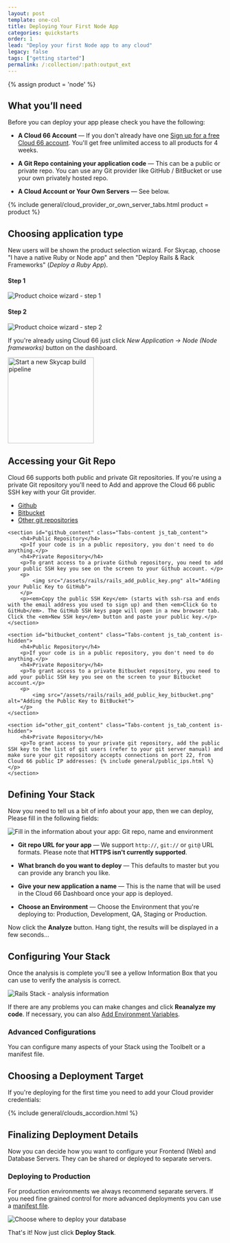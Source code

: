 ```yaml
---
layout: post
template: one-col
title: Deploying Your First Node App
categories: quickstarts
order: 1
lead: "Deploy your first Node app to any cloud"
legacy: false
tags: ["getting started"]
permalink: /:collection/:path:output_ext
---
```

{% assign product = 'node' %}

<h2 id="What-youll-need">
    <a href="#What-youll-need" class="headerlink" title="What you’ll need"></a>
    What you’ll need
</h2>

<p>Before you can deploy your app please check you have the following:</p>
<ul>
    <li>
        <p><strong>A Cloud 66 Account</strong> &mdash; If you don't already have one <a href="https://app.cloud66.com/users/sign_up" target="_blank">Sign up for a free Cloud 66 account</a>. You'll get free unlimited access to all products for 4 weeks.</p>
    </li>
    <li>
        <p><strong>A Git Repo containing your application code</strong> &mdash; This can be a public or private repo. You can use any Git provider like GitHub / BitBucket or use your own privately hosted repo.</p>
    </li>
    <li>
        <p><strong>A Cloud Account or Your Own Servers</strong> &mdash; See below.</p>
    </li>
</ul>

{% include general/cloud_provider_or_own_server_tabs.html product = product %}

## Choosing application type

New users will be shown the product selection wizard. For Skycap, choose "I have a native Ruby or Node app" and then "Deploy Rails & Rack Frameworks" (*Deploy a Ruby App*). 

<div class="Grid Grid--gutters Grid--full large-Grid--fit med-Grid--guttersXl">
    <div class="Grid-cell">
        <h4>Step 1</h4>
        <img src="/assets/product_choice_1.png" alt="Product choice wizard - step 1">
    </div>
    <div class="Grid-cell">
        <h4>Step 2</h4>
        <img src="/assets/product_choice_3.png" alt="Product choice wizard - step 2">
    </div>
</div>

If you're already using Cloud 66 just click *New Application &rarr; Node (Node frameworks)* button on the dashboard.

<img src="/assets/skycap/skycap_new_dropdown_update.png" alt="Start a new Skycap build pipeline" width="200">

<h2 id="Access-your-Git-repository">
    <a href="#Access-your-Git-repository" class="headerlink" title="Access your Git repository"></a>
    Accessing your Git Repo
</h2>
<p>
    Cloud 66 supports both public and private Git repositories. If you're using a private Git repository you'll need to Add and approve the Cloud 66 public SSH key with your Git provider.
</p>

<div class="Tabs">
    <nav>
      <ul class="TabMini js_tabs">
        <li class="TabMini-item active">
          <a href="#github_content" class="TabMini-link">
            Github
          </a>
        </li>
        <li class="TabMini-item">
          <a href="#bitbucket_content" class="TabMini-link">
            Bitbucket
          </a>
        </li>
        <li class="TabMini-item">
          <a href="#other_git_content" class="TabMini-link">
            Other git repositories
          </a>
        </li>
      </ul>
    </nav>

    <section id="github_content" class="Tabs-content js_tab_content">
        <h4>Public Repository</h4>
        <p>If your code is in a public repository, you don't need to do anything.</p>
        <h4>Private Repository</h4>
        <p>To grant access to a private Github repository, you need to add your public SSH key you see on the screen to your Github account. </p>
        <p>
            <img src="/assets/rails/rails_add_public_key.png" alt="Adding your Public Key to GitHub">
        </p>
        <p><em>Copy the public SSH Key</em> (starts with ssh-rsa and ends with the email address you used to sign up) and then <em>Click Go to GitHub</em>. The GitHub SSH keys page will open in a new browser tab. Click the <em>New SSH key</em> button and paste your public key.</p>
    </section>

    <section id="bitbucket_content" class="Tabs-content js_tab_content is-hidden">
        <h4>Public Repository</h4>
        <p>If your code is in a public repository, you don't need to do anything.</p>
        <h4>Private Repository</h4>
        <p>To grant access to a private Bitbucket repository, you need to add your public SSH key you see on the screen to your Bitbucket account.</p>
        <p>
            <img src="/assets/rails/rails_add_public_key_bitbucket.png" alt="Adding the Public Key to BitBucket">
        </p>
    </section>

    <section id="other_git_content" class="Tabs-content js_tab_content is-hidden">
        <h4>Private Repository</h4>
        <p>To grant access to your private git repository, add the public SSH key to the list of git users (refer to your git server manual) and make sure your git repository accepts connections on port 22, from Cloud 66 public IP addresses: {% include general/public_ips.html %}</p>
    </section>
</div>

<h2 id="Tell-us-about-your-app">
    <a href="#Define-your-Stack" class="headerlink" title="Define your application properties"></a>
    Defining Your Stack
</h2>
<p>
    Now you need to tell us a bit of info about your app, then we can deploy, Please fill in the following fields:
<p><img src="/assets/node/node_about_app.png" alt="Fill in the information about your app: Git repo, name and environment">
<ul>
    <li>
        <p>
            <strong>Git repo URL for your app</strong> &mdash; We support <code>http://</code>, <code>git://</code> or <code>git@</code> URL formats. Please note that <strong>HTTPS isn't currently supported</strong>.
        </p>
    </li>
    <li>
        <p>
            <strong>What branch do you want to deploy</strong> &mdash; This defaults to master but you can provide any branch you like.
        </p>
    </li>
    <li>
        <p><strong>Give your new application a name</strong> &mdash; This is the name that will be used in the Cloud 66 Dashboard once your app is deployed.</p>
    </li>
    <li>
        <p><strong>Choose an Environment</strong> &mdash; Choose the Environment that you're deploying to: Production, Development, QA, Staging or Production.</p>
    </li>
</ul>

<p>Now click the <strong>Analyze</strong> button. Hang tight, the results will be displayed in a few seconds...</p>

<h2 id="App-Configuration">
    <a href="#Configuring-Your-Stack" class="headerlink" title="About your app Summary"></a>
    Configuring Your Stack
</h2>

<p>Once the analysis is complete you'll see a yellow Information Box that you can use to verify the analysis is correct.
<p>
     <img src="/assets/node/node_about_your_app.png" alt="Rails Stack - analysis information">
</p>
<p>If there are any problems you can make changes and click <strong>Reanalyze my code</strong>. If necessary, you can also <a href="#">Add Environment Variables</a>.</p>

<div class="notice">
    <h3>Advanced Configurations</h3>
    <p>You can configure many aspects of your Stack using the Toolbelt or a manifest file.</p>
</div>

<h2 id="Where-are-you-deploying-to">
    <a href="#Where-are-you-deploying-to" class="headerlink" title="Where are you deploying to?"></a>
    Choosing a Deployment Target
</h2>

<p>
    If you're deploying for the first time you need to add your Cloud provider credentials:
</p>

{% include general/clouds_accordion.html %}

<h2 id="Deployment-Details">
    <a href="#Deployment-Details" class="headerlink" title="Deployment Details"></a>
    Finalizing Deployment Details
</h2>

<p>
    Now you can decide how you want to configure your Frontend (Web) and Database Servers.
    They can be shared or deployed to separate servers.
</p>

<div class="notice">
    <h3>Deploying to Production</h3>
    <p>For production environments we always recommend separate servers. If you need fine grained control for more advanced deployments  you can use a <a href="#">manifest file</a>.</p>
</div>

<p>
    <img src="/assets/node/node_deployment_details.png" alt="Choose where to deploy your database">
</p>

<p>
    That's it! Now just click <strong>Deploy Stack</strong>.
</p>